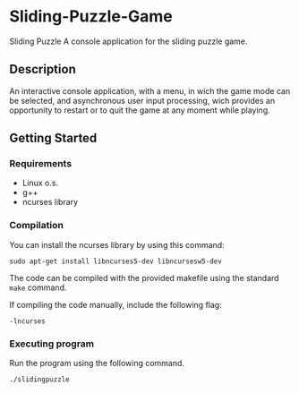 # Sliding-Puzzle-Game
Sliding Puzzle  A console application for the sliding puzzle game.

## Description

An interactive console application, with a menu, in wich the game mode can be selected,
and asynchronous user input processing, wich provides an opportunity to restart
or to quit the game at any moment while playing.

## Getting Started

### Requirements

* Linux o.s.
* g++
* ncurses library

### Compilation

You can install the ncurses library by using this command:

```
sudo apt-get install libncurses5-dev libncursesw5-dev
```

The code can be compiled with the provided makefile using the standard `make`
command.

If compiling the code manually, include the following flag:

```
-lncurses
```

### Executing program

Run the program using the following command.
```
./slidingpuzzle
```
